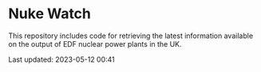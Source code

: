 # Nuke Watch

This repository includes code for retrieving the latest information available on the output of EDF nuclear power plants in the UK.

Last updated: 2023-05-12 00:41
